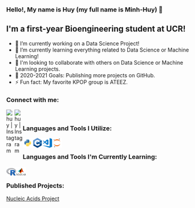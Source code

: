 ### Hello!, My name is Huy (my full name is Minh-Huy) 👋

## I'm a first-year Bioengineering student at UCR!

- 🔭    I’m currently working on a Data Science Project!
- 🌱    I’m currently learning everything related to Data Science or Machine Learning!
- 👯    I'm looking to collaborate with others on Data Science or Machine Learning projects.
- 🥅    2020-2021 Goals: Publishing more projects on GitHub.
- ⚡    Fun fact: My favorite KPOP group is ATEEZ.

### Connect with me:
[<img align="left" alt="huy | Instagram" width="22px" src="https://cdn.jsdelivr.net/npm/simple-icons@v3/icons/facebook.svg" />](https://www.facebook.com/niddehtaeh)
[<img align="left" alt="huy | Instagram" width="22px" src="https://cdn.jsdelivr.net/npm/simple-icons@v3/icons/instagram.svg" />](https://www.instagram.com/huyyligan/)

<br/>

### Languages and Tools I Utilize:

<img align="left" alt="Python" width="26px" src="https://raw.githubusercontent.com/github/explore/80688e429a7d4ef2fca1e82350fe8e3517d3494d/topics/python/python.png" />
<img align="left" alt="C++" width="26px" src="https://raw.githubusercontent.com/github/explore/80688e429a7d4ef2fca1e82350fe8e3517d3494d/topics/cpp/cpp.png"/ >
<img align="left" alt="Visual Studio Code" width="26px" src="https://raw.githubusercontent.com/github/explore/80688e429a7d4ef2fca1e82350fe8e3517d3494d/topics/visual-studio-code/visual-studio-code.png"/>
<img align="left" alt="Jupyter Notebook" width="26px" src="https://raw.githubusercontent.com/github/explore/80688e429a7d4ef2fca1e82350fe8e3517d3494d/topics/jupyter-notebook/jupyter-notebook.png"/>

<br/>

### Languages and Tools I'm Currently Learning:

<img align="left" alt="R" width="26px" src="https://raw.githubusercontent.com/github/explore/80688e429a7d4ef2fca1e82350fe8e3517d3494d/topics/r/r.png" />
<img align="left" alt="MATLAB" width="26px" src="https://raw.githubusercontent.com/github/explore/80688e429a7d4ef2fca1e82350fe8e3517d3494d/topics/matlab/matlab.png" />

<br/>

### Published Projects:

[Nucleic Acids Project](https://github.com/mhuytran/nucleic_acids)

